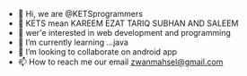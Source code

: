 - 👋 Hi, we are @KETSprogrammers
- 📡 KETS mean KAREEM EZAT TARIQ SUBHAN AND SALEEM
- 👀 wer'e interested in web development and programming
- 🌱 I’m currently learning ...java
- 💞️ I’m looking to collaborate on android app
- 📫 How to reach me our email zwanmahsel@gmail.com
<!---
KETS is a ✨ special ✨ repository because its `README.md` (this file) appears on your GitHub profile.
You can click the Preview link to take a look at your changes.
--->
